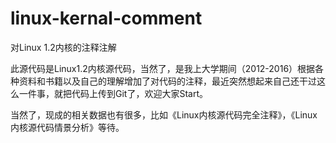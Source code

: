 # linux-kernal-comment
对Linux 1.2内核的注释注解

此源代码是Linux1.2内核源代码，当然了，是我上大学期间（2012-2016）根据各种资料和书籍以及自己的理解增加了对代码的注释，最近突然想起来自己还干过这么一件事，就把代码上传到Git了，欢迎大家Start。

当然了，现成的相关数据也有很多，比如《Linux内核源代码完全注释》，《Linux内核源代码情景分析》等待。
